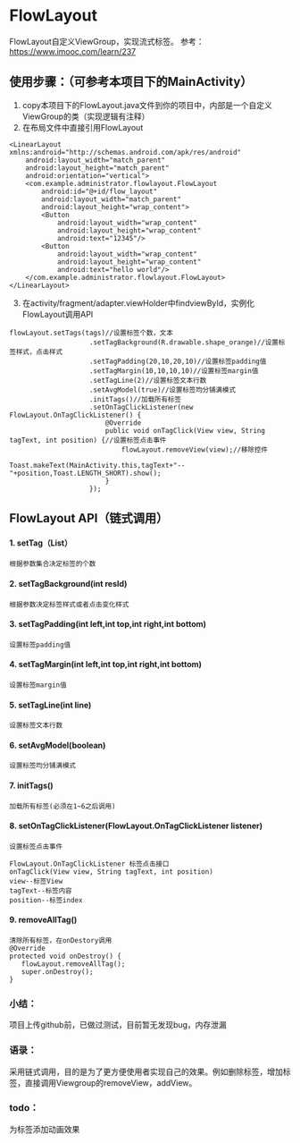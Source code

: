 # FlowLayout
FlowLayout自定义ViewGroup，实现流式标签。
参考：https://www.imooc.com/learn/237

## 使用步骤：（可参考本项目下的MainActivity）

1. copy本项目下的FlowLayout.java文件到你的项目中，内部是一个自定义ViewGroup的类（实现逻辑有注释）
2. 在布局文件中直接引用FlowLayout
```
<LinearLayout xmlns:android="http://schemas.android.com/apk/res/android"
    android:layout_width="match_parent"
    android:layout_height="match_parent"
    android:orientation="vertical">
    <com.example.administrator.flowlayout.FlowLayout
        android:id="@+id/flow_layout"
        android:layout_width="match_parent"
        android:layout_height="wrap_content">
        <Button
            android:layout_width="wrap_content"
            android:layout_height="wrap_content"
            android:text="12345"/>
        <Button
            android:layout_width="wrap_content"
            android:layout_height="wrap_content"
            android:text="hello world"/>
    </com.example.administrator.flowlayout.FlowLayout>
</LinearLayout>
```
3. 在activity/fragment/adapter.viewHolder中findviewById，实例化FlowLayout调用API
```
flowLayout.setTags(tags)//设置标签个数，文本
                    .setTagBackground(R.drawable.shape_orange)//设置标签样式，点击样式
                    .setTagPadding(20,10,20,10)//设置标签padding值
                    .setTagMargin(10,10,10,10)//设置标签margin值
                    .setTagLine(2)//设置标签文本行数
                    .setAvgModel(true)//设置标签均分铺满模式
                    .initTags()//加载所有标签
                    .setOnTagClickListener(new FlowLayout.OnTagClickListener() {
                        @Override
                        public void onTagClick(View view, String tagText, int position) {//设置标签点击事件
                            flowLayout.removeView(view);//移除控件
                            Toast.makeText(MainActivity.this,tagText+"--"+position,Toast.LENGTH_SHORT).show();
                        }
                    });
```

## FlowLayout API（链式调用）
#### 1. setTag（List<String>）
```
根据参数集合决定标签的个数
```
    
#### 2. setTagBackground(int resId)
```
根据参数决定标签样式或者点击变化样式
```

#### 3. setTagPadding(int left,int top,int right,int bottom) 
```
设置标签padding值
```

#### 4. setTagMargin(int left,int top,int right,int bottom)
```
设置标签margin值
```

#### 5. setTagLine(int line)
```
设置标签文本行数
```

#### 6. setAvgModel(boolean)
```
设置标签均分铺满模式
```

#### 7. initTags() 
```
加载所有标签(必须在1~6之后调用)
```

#### 8. setOnTagClickListener(FlowLayout.OnTagClickListener listener)
```
设置标签点击事件

FlowLayout.OnTagClickListener 标签点击接口
onTagClick(View view, String tagText, int position)
view--标签View
tagText--标签内容
position--标签index
```

#### 9. removeAllTag()
```
清除所有标签，在onDestory调用
@Override
protected void onDestroy() {
   flowLayout.removeAllTag();
   super.onDestroy();
}
```

### 小结：
项目上传github前，已做过测试，目前暂无发现bug，内存泄漏

### 语录：
采用链式调用，目的是为了更方便使用者实现自己的效果。例如删除标签，增加标签，直接调用Viewgroup的removeView，addView。

### todo： 
为标签添加动画效果
